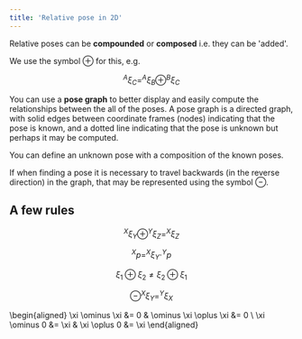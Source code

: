 ```yaml
---
title: 'Relative pose in 2D'
---
```


Relative poses can be **compounded** or **composed** i.e. they can be 'added'.

We use the symbol $\oplus$ for this, e.g.

$$^A\xi_C = ^A\xi_B \oplus ^B\xi_C$$

You can use a **pose graph** to better display and easily compute the
relationships between the all of the poses. A pose graph is a directed graph,
with solid edges between coordinate frames (nodes) indicating that the pose is
known, and a dotted line indicating that the pose is unknown but perhaps it may
be computed.

You can define an unknown pose with a composition of the known poses.

If when finding a pose it is necessary to travel backwards (in the reverse
direction) in the graph, that may be represented using the symbol $\ominus$.

## A few rules

$$^X\xi_Y \oplus ^Y\xi_Z = ^X\xi_Z$$

$$^Xp = ^X\xi_Y \cdot ^Yp$$

$$\xi_1 \oplus \xi_2 \neq \xi_2 \oplus \xi_1$$

$$\ominus ^X\xi_Y = ^Y\xi_X$$

\begin{aligned}
\xi \ominus \xi &= 0   &   \ominus \xi \oplus \xi &= 0 \\
\xi \ominus 0 &= \xi   &   \xi \oplus 0 &= \xi
\end{aligned}
